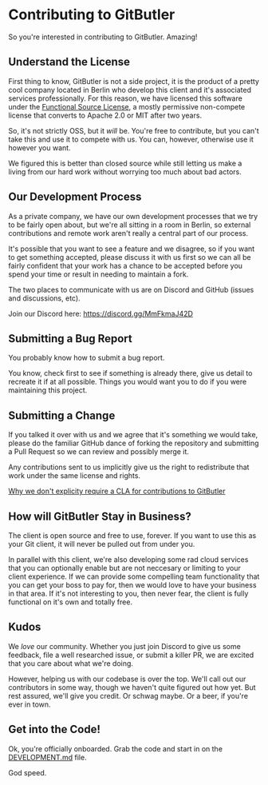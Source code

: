 # Contributing to GitButler

So you're interested in contributing to GitButler. Amazing!

## Understand the License

First thing to know, GitButler is not a side project, it is the product of a
pretty cool company located in Berlin who develop this client and it's
associated services professionally. For this reason, we have licensed this
software under the [Functional Source License](https://fsl.software/), a
mostly permissive non-compete license that converts to Apache 2.0 or MIT after
two years.

So, it's not strictly OSS, but it _will_ be. You're free to contribute,
but you can't take this and use it to compete with us. You can, however,
otherwise use it however you want.

We figured this is better than closed source while still letting us make a
living from our hard work without worrying too much about bad actors.

## Our Development Process

As a private company, we have our own development processes that we try to be
fairly open about, but we're all sitting in a room in Berlin, so external
contributions and remote work aren't really a central part of our process.

It's possible that you want to see a feature and we disagree, so if you want
to get something accepted, please discuss it with us first so we can all be
fairly confident that your work has a chance to be accepted before you spend
your time or result in needing to maintain a fork.

The two places to communicate with us are on Discord and GitHub (issues and
discussions, etc).

Join our Discord here: https://discord.gg/MmFkmaJ42D

## Submitting a Bug Report

You probably know how to submit a bug report.

You know, check first to see if something is already there, give us detail to
recreate it if at all possible. Things you would want you to do if you were
maintaining this project.

## Submitting a Change

If you talked it over with us and we agree that it's something we would take,
please do the familiar GitHub dance of forking the repository and submitting
a Pull Request so we can review and possibly merge it.

Any contributions sent to us implicitly give us the right to redistribute that
work under the same license and rights.

[Why we don't explicity require a CLA for contributions to GitButler](https://ben.balter.com/2018/01/02/why-you-probably-shouldnt-add-a-cla-to-your-open-source-project/)

## How will GitButler Stay in Business?

The client is open source and free to use, forever. If you want to use this
as your Git client, it will never be pulled out from under you.

In parallel with this client, we're also developing some rad cloud services
that you can optionally enable but are not neccesary or limiting to your
client experience. If we can provide some compelling team functionality that
you can get your boss to pay for, then we would love to have your business
in that area. If it's not interesting to you, then never fear, the client is
fully functional on it's own and totally free.

## Kudos

We _love_ our community. Whether you just join Discord to give us some feedback,
file a well researched issue, or submit a killer PR, we are excited that you
care about what we're doing.

However, helping us with our codebase is over the top. We'll call out our
contributors in some way, though we haven't quite figured out how yet. But
rest assured, we'll give you credit. Or schwag maybe. Or a beer, if you're
ever in town.

## Get into the Code!

Ok, you're officially onboarded. Grab the code and start in on the
[DEVELOPMENT.md](DEVELOPMENT.md) file.

God speed.
